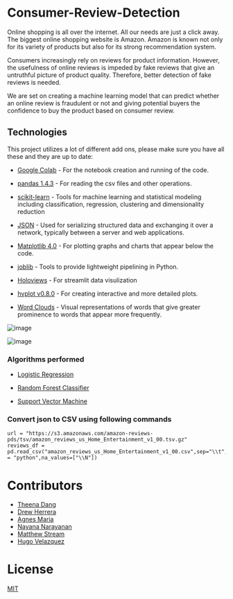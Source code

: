 # Consumer-Review-Detection

Online shopping is all over the internet. All our needs are just a click away. The biggest online shopping website is Amazon. Amazon is known not only for its variety of products but also for its strong recommendation system.

Consumers increasingly rely on reviews for product information. However, the usefulness of online reviews is impeded by fake reviews that give an untruthful picture of product quality. Therefore, better detection of fake reviews is needed.

We are set on creating a machine learning model that can predict whether an online review is fraudulent or not and giving potential buyers the confidence to buy the product based on consumer review.


## Technologies

This project utilizes a lot of different add ons, please make sure you have all these and they are up to date:

* [Google Colab](https://colab.research.google.com//) - For the notebook creation and running of the code.

* [pandas 1.4.3](https://github.com/pandas-dev/pandas/blob/main/README.md) - For reading the csv files and other operations.

* [scikit-learn](https://scikit-learn.org/stable/index.html) - Tools for machine learning and statistical modeling including classification, regression, clustering and dimensionality reduction

* [JSON](https://www.json.org/json-en.html) - Used for serializing structured data and exchanging it over a network, typically between a server and web applications.

* [Matplotlib 4.0](https://matplotlib.org/) - For plotting graphs and charts that appear below the code.

* [joblib](https://joblib.readthedocs.io/en/latest/#) - Tools to provide lightweight pipelining in Python.

* [Holoviews](https://holoviews.org/) - For streamlit data visulization

* [hvplot v0.8.0](https://github.com/holoviz/hvplot#readme) - For creating interactive and more detailed plots.

* [Word Clouds](https://www.wordclouds.com/) - Visual representations of words that give greater prominence to words that appear more frequently.

![image](https://user-images.githubusercontent.com/105394703/193184354-0d034e41-599d-41c9-9bfd-2cef182bfb09.png)

![image](https://user-images.githubusercontent.com/105394703/194219443-706b99d6-7c75-4ff0-926a-a2c911993529.png)



### Algorithms performed

* [Logistic Regression](https://scikit-learn.org/stable/modules/generated/sklearn.linear_model.LogisticRegression.html)

* [Random Forest Classifier](https://scikit-learn.org/stable/modules/generated/sklearn.ensemble.RandomForestClassifier.html)

* [Support Vector Machine](https://scikit-learn.org/stable/modules/svm.html)


### Convert json to CSV using following commands
```
url = "https://s3.amazonaws.com/amazon-reviews-pds/tsv/amazon_reviews_us_Home_Entertainment_v1_00.tsv.gz"
reviews_df = pd.read_csv("amazon_reviews_us_Home_Entertainment_v1_00.csv",sep="\\t",engine = "python",na_values=["\\N"])
```


# Contributors

- [Theena Dang](https://github.com/Th33na)
- [Drew Herrera](https://github.com/drew94591)
- [Agnes Maria](https://github.com/agnesmaria1)
- [Nayana Narayanan](https://github.com/nayananarayananp)
- [Matthew Stream](https://github.com/MC-Stream)
- [Hugo Velazquez](https://github.com/HugoWLA)

# License
[MIT](https://github.com/git/git-scm.com/blob/main/MIT-LICENSE.txt)
